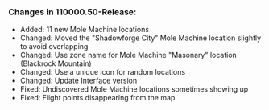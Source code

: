 ### Changes in 110000.50-Release:

- Added: 11 new Mole Machine locations
- Changed: Moved the "Shadowforge City" Mole Machine location slightly to avoid overlapping
- Changed: Use zone name for Mole Machine "Masonary" location (Blackrock Mountain)
- Changed: Use a unique icon for random locations
- Changed: Update Interface version
- Fixed: Undiscovered Mole Machine locations sometimes showing up
- Fixed: Flight points disappearing from the map

